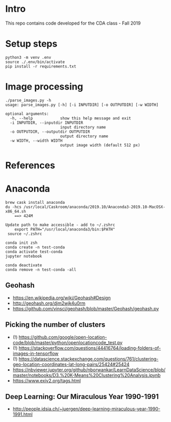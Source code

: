 
# Intro

This repo contains code developed for the CDA class - Fall 2019


# Setup steps

    python3 -m venv .env
    source ./.env/bin/activate
    pip install -r requirements.txt


# Image processing


    ./parse_images.py -h
    usage: parse_images.py [-h] [-i INPUTDIR] [-o OUTPUTDIR] [-w WIDTH]

    optional arguments:
      -h, --help            show this help message and exit
      -i INPUTDIR, --inputdir INPUTDIR
                            input directory name
      -o OUTPUTDIR, --outputdir OUTPUTDIR
                            output directory name
      -w WIDTH, --width WIDTH
                            output image width (default 512 px)



# References

# Anaconda

    brew cask install anaconda
    du -hcs /usr/local/Caskroom/anaconda/2019.10/Anaconda3-2019.10-MacOSX-x86_64.sh
        ==> 424M

    Update path to make accessible - add to ~/.zshrc
        export PATH="/usr/local/anaconda3/bin:$PATH"
     source ~/.zshrc

    conda init zsh
    conda create -n test-conda
    conda activate test-conda
    jupyter notebook

    conda deactivate
    conda remove -n test-conda -all

## Geohash
- https://en.wikipedia.org/wiki/Geohash#Design
- http://geohash.org/djm2wjk4u0rm
- https://github.com/vinsci/geohash/blob/master/Geohash/geohash.py


## Picking the number of clusters

- (!) https://github.com/google/open-location-code/blob/master/python/openlocationcode_test.py
- (!) https://stackoverflow.com/questions/44416764/loading-folders-of-images-in-tensorflow
- (!) https://datascience.stackexchange.com/questions/761/clustering-geo-location-coordinates-lat-long-pairs/25424#25424
- https://nbviewer.jupyter.org/github/nborwankar/LearnDataScience/blob/master/notebooks/D3.%20K-Means%20Clustering%20Analysis.ipynb
- https://www.exiv2.org/tags.html

##  Deep Learning: Our Miraculous Year 1990-1991

- http://people.idsia.ch/~juergen/deep-learning-miraculous-year-1990-1991.html

